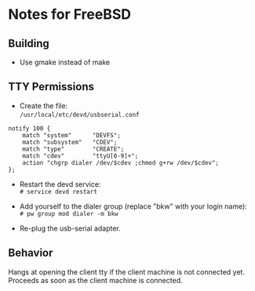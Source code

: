 # Notes for FreeBSD

## Building

* Use gmake instead of make

## TTY Permissions

* Create the file:  
```/usr/local/etc/devd/usbserial.conf```

```
notify 100 {
	match "system"		"DEVFS";
	match "subsystem"	"CDEV";
	match "type"		"CREATE";
	match "cdev"		"ttyU[0-9]+";
	action "chgrp dialer /dev/$cdev ;chmod g+rw /dev/$cdev";
};
```

* Restart the devd service:  
```# service devd restart```

* Add yourself to the dialer group (replace "bkw" with your login name):  
```# pw group mod dialer -m bkw```

* Re-plug the usb-serial adapter.

## Behavior

Hangs at opening the client tty if the client machine is not connected yet.  
Proceeds as soon as the client machine is connected.
